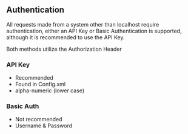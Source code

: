 ## Authentication ##

All requests made from a system other than localhost require authentication, either an API Key or Basic Authentication is supported, although it is recommended to use the API Key.

Both methods utilize the Authorization Header

### API Key ###

- Recommended
- Found in Config.xml
- alpha-numeric (lower case)

### Basic Auth ###

- Not recommended
- Username & Password